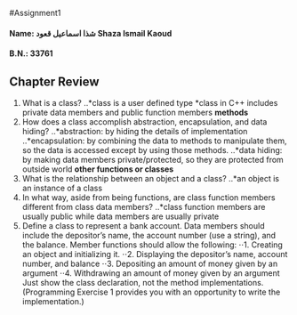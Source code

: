 #Assignment1
#### Name: شذا اسماعيل قعود Shaza Ismail Kaoud
#### B.N.: 33761
Chapter Review
--------------
1. What is a class?
..*class is a user defined type
*class in C++ includes private data members and public function members **methods**
2. How does a class accomplish abstraction, encapsulation, and data hiding?
..*abstraction: by hiding the details of implementation
..*encapsulation: by combining the data to methods to manipulate them, so the data is accessed except by using those methods.
..*data hiding: by making data members private/protected, so they are protected from outside world **other functions or classes**
3. What is the relationship between an object and a class?
..*an object is an instance of a class
4. In what way, aside from being functions, are class function members different from class data members?
..*class function members are usually public while data members are usually private
5. Define a class to represent a bank account. Data members should include the depositor’s name, the account number (use a string), and the balance. Member functions should allow the following:
⋅⋅1. Creating an object and initializing it.
⋅⋅2. Displaying the depositor’s name, account number, and balance
⋅⋅3. Depositing an amount of money given by an argument
⋅⋅4. Withdrawing an amount of money given by an argument
Just show the class declaration, not the method implementations. (Programming Exercise 1 provides you with an opportunity to write the implementation.)
